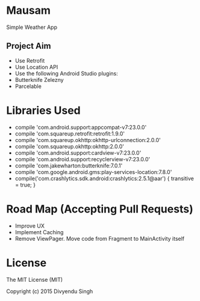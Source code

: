 # Mausam

Simple Weather App

## Project Aim

* Use Retrofit
* Use Location API
* Use the following Android Studio plugins:
 * Butterknife Zelezny
 * Parcelable

# Libraries Used

* compile 'com.android.support:appcompat-v7:23.0.0'
* compile 'com.squareup.retrofit:retrofit:1.9.0'
* compile 'com.squareup.okhttp:okhttp-urlconnection:2.0.0'
* compile 'com.squareup.okhttp:okhttp:2.0.0'
* compile 'com.android.support:cardview-v7:23.0.0'
* compile 'com.android.support:recyclerview-v7:23.0.0'
* compile 'com.jakewharton:butterknife:7.0.1'
* compile 'com.google.android.gms:play-services-location:7.8.0'
* compile('com.crashlytics.sdk.android:crashlytics:2.5.1@aar') {
    transitive = true;
  }

# Road Map (Accepting Pull Requests)

* Improve UX
* Implement Caching
* Remove ViewPager. Move code from Fragment to MainActivity itself

# License

The MIT License (MIT)

Copyright (c) 2015 Divyendu Singh
